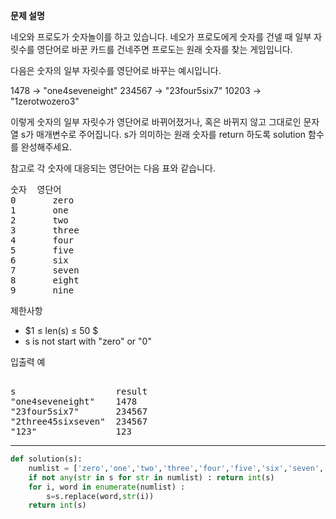 **문제 설명**

네오와 프로도가 숫자놀이를 하고 있습니다. 네오가 프로도에게 숫자를 건넬 때 일부 자릿수를 영단어로 바꾼 카드를 건네주면 프로도는 원래 숫자를 찾는 게임입니다.

다음은 숫자의 일부 자릿수를 영단어로 바꾸는 예시입니다.

1478 → "one4seveneight"
234567 → "23four5six7"
10203 → "1zerotwozero3"  

이렇게 숫자의 일부 자릿수가 영단어로 바뀌어졌거나, 혹은 바뀌지 않고 그대로인 문자열 s가 매개변수로 주어집니다. s가 의미하는 원래 숫자를 return 하도록 solution 함수를 완성해주세요.  

참고로 각 숫자에 대응되는 영단어는 다음 표와 같습니다.

<pre>
숫자	영단어  
0   	zero  
1   	one  
2   	two  
3   	three  
4   	four  
5   	five  
6   	six  
7   	seven  
8   	eight  
9   	nine  
</pre>

제한사항  
 - $1 ≤ len(s) ≤ 50 $
 - s is not start with "zero" or "0"

입출력 예 
<pre> 
s               	result  
"one4seveneight"	1478  
"23four5six7"   	234567  
"2three45sixseven"	234567  
"123"   	        123  
</pre>
---
```python
def solution(s):
    numlist = ['zero','one','two','three','four','five','six','seven','eight','nine']
    if not any(str in s for str in numlist) : return int(s)
    for i, word in enumerate(numlist) :
        s=s.replace(word,str(i))
    return int(s)
```